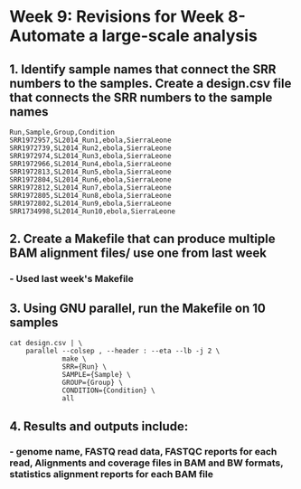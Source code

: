 # Week 9: Revisions for Week 8- Automate a large-scale analysis 

## 1. Identify sample names that connect the SRR numbers to the samples. Create a design.csv file that connects the SRR numbers to the sample names
```
Run,Sample,Group,Condition
SRR1972957,SL2014_Run1,ebola,SierraLeone
SRR1972739,SL2014_Run2,ebola,SierraLeone
SRR1972974,SL2014_Run3,ebola,SierraLeone
SRR1972966,SL2014_Run4,ebola,SierraLeone
SRR1972813,SL2014_Run5,ebola,SierraLeone
SRR1972804,SL2014_Run6,ebola,SierraLeone
SRR1972812,SL2014_Run7,ebola,SierraLeone
SRR1972805,SL2014_Run8,ebola,SierraLeone
SRR1972802,SL2014_Run9,ebola,SierraLeone
SRR1734998,SL2014_Run10,ebola,SierraLeone

```

## 2. Create a Makefile that can produce multiple BAM alignment files/ use one from last week
### - Used last week's Makefile

## 3. Using GNU parallel, run the Makefile on 10 samples
```
cat design.csv | \
    parallel --colsep , --header : --eta --lb -j 2 \
             make \
             SRR={Run} \
             SAMPLE={Sample} \
             GROUP={Group} \
             CONDITION={Condition} \
             all
```

## 4. Results and outputs include: 
### - genome name, FASTQ read data, FASTQC reports for each read, Alignments and coverage files in BAM and BW formats, statistics alignment reports for each BAM file
